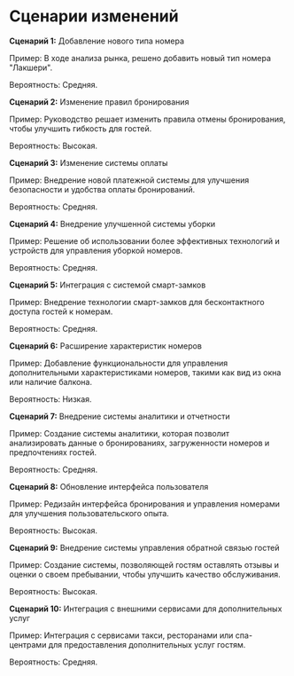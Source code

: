 # Сценарии изменений

**Сценарий 1:** Добавление нового типа номера

Пример: В ходе анализа рынка, решено добавить новый тип номера "Лакшери".

Вероятность: Средняя.

**Сценарий 2:** Изменение правил бронирования

Пример: Руководство решает изменить правила отмены бронирования, чтобы улучшить гибкость для гостей.

Вероятность: Высокая.

**Сценарий 3:** Изменение системы оплаты

Пример: Внедрение новой платежной системы для улучшения безопасности и удобства оплаты бронирований.

Вероятность: Средняя.

**Сценарий 4:** Внедрение улучшенной системы уборки

Пример: Решение об использовании более эффективных технологий и устройств для управления уборкой номеров.

Вероятность: Средняя.

**Сценарий 5:** Интеграция с системой смарт-замков

Пример: Внедрение технологии смарт-замков для бесконтактного доступа гостей к номерам.

Вероятность: Средняя.

**Сценарий 6:** Расширение характеристик номеров

Пример: Добавление функциональности для управления дополнительными характеристиками номеров, такими как вид из окна или наличие балкона.

Вероятность: Низкая.

**Сценарий 7:** Внедрение системы аналитики и отчетности

Пример: Создание системы аналитики, которая позволит анализировать данные о бронированиях, загруженности номеров и предпочтениях гостей.

Вероятность: Средняя.

**Сценарий 8:** Обновление интерфейса пользователя

Пример: Редизайн интерфейса бронирования и управления номерами для улучшения пользовательского опыта.

Вероятность: Высокая.

**Сценарий 9:** Внедрение системы управления обратной связью гостей

Пример: Создание системы, позволяющей гостям оставлять отзывы и оценки о своем пребывании, чтобы улучшить качество обслуживания.

Вероятность: Высокая.

**Сценарий 10:** Интеграция с внешними сервисами для дополнительных услуг

Пример: Интеграция с сервисами такси, ресторанами или спа-центрами для предоставления дополнительных услуг гостям.

Вероятность: Средняя.